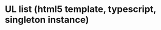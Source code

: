 # UL list (html5 template, typescript, singleton instance)

## <template> Tag

The template is an HTML5 element that stores HTML code fragments that are not displayed immediately when a page is loaded. This element can be duplicated and inserted into an HTML document. Templates are not rendered in the browser until you activate them. Typescript is used to get the content from a template and add it to the web page.
